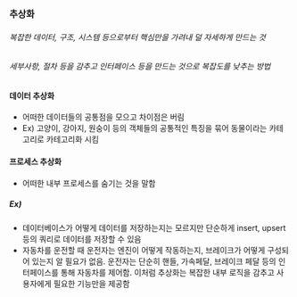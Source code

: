 ### 추상화

###### 복잡한 데이터, 구조, 시스템 등으로부터 핵심만을 가려내 덜 자세하게 만드는 것

###### 세부사항, 절차 등을 감추고 인터페이스 등을 만드는 것으로 복잡도를 낮추는 방법

#### 데이터 추상화

- 어떠한 데이터들의 공통점을 모으고 차이점은 버림
- Ex) 고양이, 강아지, 원숭이 등의 객체들의 공통적인 특징을 묶어 동물이라는 카테고리로 카테고리화 시킴

#### 프로세스 추상화

- 어떠한 내부 프로세스를 숨기는 것을 말함

##### Ex)

- 데이터베이스가 어떻게 데이터를 저장하는지는 모르지만 단순하게 insert, upsert 등의 쿼리로 데이터를 저장할 수 있음
- 자동차를 운전할 때 운전자는 엔진이 어떻게 작동하는지, 브레이크가 어떻게 구성되어 있는지 알 필요가 없음. 운전자는 단순히 핸들, 가속페달, 브레이크 페달 등의 인터페이스를 통해 자동차를 제어함. 이처럼 추상화는 복잡한 내부 로직을 감추고 사용자에게 필요한 기능만을 제공함
